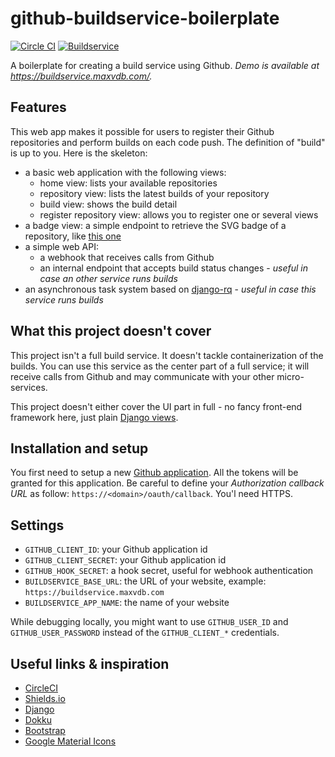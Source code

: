 # github-buildservice-boilerplate

[![Circle CI](https://circleci.com/gh/m-vdb/github-buildservice-boilerplate.svg?style=shield&circle-token=005fe273ea45c0f445bddbf53f2f90594dcfce91)](https://circleci.com/gh/m-vdb/github-buildservice-boilerplate)
[![Buildservice](https://buildservice.maxvdb.com/badge/m-vdb/github-buildservice-boilerplate.svg)](https://buildservice.maxvdb.com/repositories/m-vdb/github-buildservice-boilerplate)

A boilerplate for creating a build service using Github.
*Demo is available at https://buildservice.maxvdb.com/.*


## Features

This web app makes it possible for users to register their Github repositories and perform builds on each
code push. The definition of "build" is up to you. Here is the skeleton:

- a basic web application with the following views:
  - home view: lists your available repositories
  - repository view: lists the latest builds of your repository
  - build view: shows the build detail
  - register repository view: allows you to register one or several views
- a badge view: a simple endpoint to retrieve the SVG badge of a repository, like [this one](https://buildservice.maxvdb.com/badge/m-vdb/github-buildservice-boilerplate.svg)
- a simple web API:
  - a webhook that receives calls from Github
  - an internal endpoint that accepts build status changes - *useful in case an other service runs builds*
- an asynchronous task system based on [django-rq](https://github.com/ui/django-rq) - *useful in case this service runs builds*

## What this project doesn't cover

This project isn't a full build service. It doesn't tackle containerization of the builds. You can use this service as the center part of a full service; it will receive calls from Github and may communicate with your other micro-services.

This project doesn't either cover the UI part in full - no fancy front-end framework here, just plain [Django views](https://docs.djangoproject.com/en/1.9/topics/http/views/).

## Installation and setup

You first need to setup a new [Github application](https://github.com/settings/applications/new). All the tokens will be granted for this application. Be careful to define your _Authorization callback URL_ as follow: `https://<domain>/oauth/callback`. You'l need HTTPS.

## Settings

- `GITHUB_CLIENT_ID`: your Github application id
- `GITHUB_CLIENT_SECRET`: your Github application id
- `GITHUB_HOOK_SECRET`: a hook secret, useful for webhook authentication
- `BUILDSERVICE_BASE_URL`: the URL of your website, example: `https://buildservice.maxvdb.com`
- `BUILDSERVICE_APP_NAME`: the name of your website

While debugging locally, you might want to use `GITHUB_USER_ID` and `GITHUB_USER_PASSWORD` instead of the
`GITHUB_CLIENT_*` credentials.

## Useful links & inspiration

- [CircleCI](https://circleci.com/)
- [Shields.io](http://shields.io/)
- [Django](https://docs.djangoproject.com/en/1.9/)
- [Dokku](http://dokku.viewdocs.io/dokku/)
- [Bootstrap](http://getbootstrap.com/)
- [Google Material Icons](https://design.google.com/icons/)
